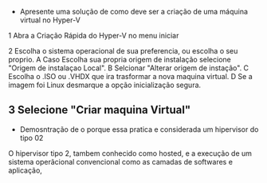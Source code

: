 - Apresente uma solução de como deve ser a criação de uma máquina virtual no Hyper-V

1 Abra a Criação Rápida do Hyper-V no menu iniciar

2 Escolha o sistema operacional de sua preferencia, ou escolha o seu proprio.
   A Caso Escolha sua propria origem de instalação selecione "Origem de instalaçao Local".
   B Selcionar "Alterar origem de instação".
   C Escolha o .ISO ou .VHDX que ira trasformar a nova maquina virtual.
   D Se a imagem foi Linux desmarque a opção inicialização segura.

3 Selecione "Criar maquina Virtual" 
-------------------------------------------------------------------------------------------------------
- Demosntração de o porque essa pratica e considerada um hipervisor do tipo 02

O hipervisor tipo 2, tambem conhecido como hosted, e a execução de um sistema operãcional convencional
como as camadas de softwares e aplicação, 

